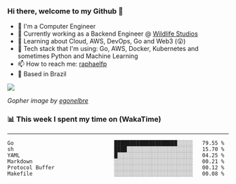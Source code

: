 ### Hi there, welcome to my Github 👋

- 📖 I'm a Computer Engineer
- 🔭 Currently working as a Backend Engineer @ [Wildlife Studios](https://wildlifestudios.com/)
- 🌱 Learning about Cloud, AWS, DevOps, Go and Web3 (😲)
- 🚀 Tech stack that I'm using: Go, AWS, Docker, Kubernetes and sometimes Python and Machine Learning
- 📫 How to reach me: [raphaelfp](https://linkedin.com/in/raphaelfp)
- 🏡 Based in Brazil

![](https://github.com/raphaelfp/gophers/blob/master/.thumb/animation/morning-coffee-3x.gif)

*Gopher image by [egonelbre](https://github.com/egonelbre/)*

### 📊 This week I spent my time on (WakaTime)

---

<!--START_SECTION:waka-->

```text
Go                                ████████████████████░░░░░   79.55 %
sh                                ████░░░░░░░░░░░░░░░░░░░░░   15.70 %
YAML                              █░░░░░░░░░░░░░░░░░░░░░░░░   04.25 %
Markdown                          ░░░░░░░░░░░░░░░░░░░░░░░░░   00.21 %
Protocol Buffer                   ░░░░░░░░░░░░░░░░░░░░░░░░░   00.12 %
Makefile                          ░░░░░░░░░░░░░░░░░░░░░░░░░   00.08 %
```

<!--END_SECTION:waka-->

